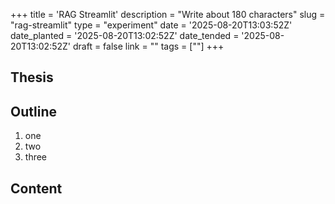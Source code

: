 +++
title = 'RAG Streamlit'
description = "Write about 180 characters"
slug = "rag-streamlit"
type = "experiment"
date = '2025-08-20T13:03:52Z'
date_planted = '2025-08-20T13:02:52Z'
date_tended = '2025-08-20T13:02:52Z'
draft = false
link = ""
tags = [""]
+++

## Thesis

## Outline

1. one
2. two
3. three

## Content
